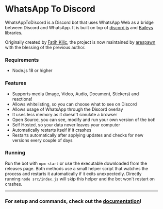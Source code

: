 # WhatsApp To Discord

WhatsAppToDiscord is a Discord bot that uses WhatsApp Web as a bridge between Discord and WhatsApp. It is built on top of [discord.js](https://github.com/discordjs/discord.js) and [Baileys](https://github.com/WhiskeySockets/Baileys) libraries.

Originally created by [Fatih Kilic](https://github.com/FKLC), the project is now maintained by [arespawn](https://github.com/arespawn) with the blessing of the previous author.

### Requirements

- Node.js 18 or higher

### Features

- Supports media (Image, Video, Audio, Document, Stickers) and reactions!
- Allows whitelisting, so you can choose what to see on Discord
- Allows usage of WhatsApp through the Discord overlay
- It uses less memory as it doesn't simulate a browser
- Open Source, you can see, modify and run your own version of the bot!
- Self Hosted, so your data never leaves your computer
- Automatically restarts itself if it crashes
- Restarts automatically after applying updates and checks for new versions every couple of days

### Running

Run the bot with `npm start` or use the executable downloaded from the releases
page. Both methods use a small helper script that watches the process and
restarts it automatically if it exits unexpectedly. Directly running
`node src/index.js` will skip this helper and the bot won't restart on crashes.

---

### For setup and commands, check out the [documentation](https://arespawn.github.io/WhatsAppToDiscord/)!
